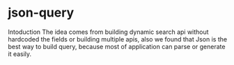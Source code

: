# json-query
Intoduction
The idea comes from building dynamic search api without hardcoded the fields or building multiple apis, also we found that Json is the best way to build query, because most of application can parse or generate it easily.
